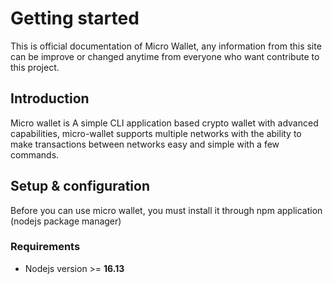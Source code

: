 # Getting started
This is official documentation of Micro Wallet, any information from this site can be improve or changed anytime from everyone who want contribute to this project.

## Introduction
Micro wallet is A simple CLI application based crypto wallet with advanced capabilities, micro-wallet supports multiple networks with the ability to make transactions between networks easy and simple with a few commands.

## Setup & configuration
Before you can use micro wallet, you must install it through npm application (nodejs package manager)

### Requirements
- Nodejs version >= **16.13**

